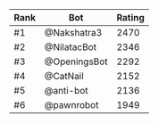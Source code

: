 Rank|Bot|Rating
---|---|---
#1|@Nakshatra3|2470
#2|@NilatacBot|2346
#3|@OpeningsBot|2292
#4|@CatNail|2152
#5|@anti-bot|2136
#6|@pawnrobot|1949
